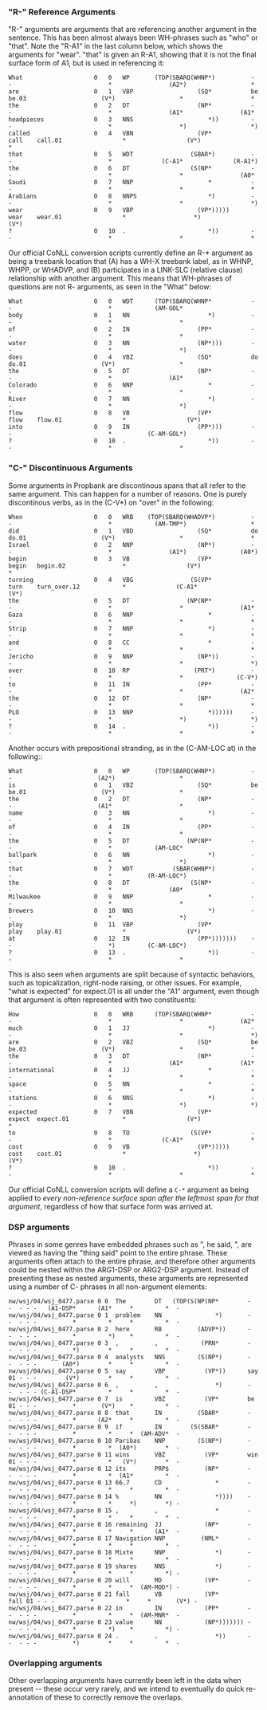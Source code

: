 

### "R-" Reference Arguments

"R-" arguments are arguments that are referencing another argument in the sentence.  This has been almost always been WH-phrases such as "who" or "that".  Note the "R-A1" in the last column
below, which shows the arguments for "wear".  "that" is given an R-A1, showing that it is not the final surface form of A1, but is used in referencing it: 

```
What                	0	0	WP	     (TOP(SBARQ(WHNP*)         	-	-            	            *   	         (A2*)  	            *   
are                 	0	1	VBP	                 (SQ*          	be	be.03       	          (V*)  	            *   	            *   
the                 	0	2	DT	                 (NP*          	-	-            	            *   	         (A1*   	         (A1*   
headpieces          	0	3	NNS	                    *))        	-	-            	            *   	            *)  	            *)  
called              	0	4	VBN	                 (VP*          	call	call.01   	            *   	          (V*)  	            *   
that                	0	5	WDT	               (SBAR*)         	-	-            	            *   	       (C-A1*   	       (R-A1*)  
the                 	0	6	DT	               (S(NP*          	-	-            	            *   	            *   	         (A0*   
Saudi               	0	7	NNP	                    *          	-	-            	            *   	            *   	            *   
Arabians            	0	8	NNPS	                *)         	-	-            	            *   	            *   	            *)  
wear                	0	9	VBP	                 (VP*)))))     	wear	wear.01   	            *   	            *)  	          (V*)  
?                   	0	10	.	                    *))        	-	-            	            *   	            *   	            *   
```
Our official CoNLL conversion scripts currently define an R-* argument as being a treebank location that (A) has a WH-X treebank label, as in WHNP, WHPP, or WHADVP, and 
(B) participates in a LINK-SLC (relative clause) relationship with another argument.  This means that WH-phrases of questions are not R- arguments, as seen in the "What" below:

```
What                	0	0	WDT	     (TOP(SBARQ(WHNP*          	-	-            	            *   	     (AM-GOL*   
body                	0	1	NN	                    *)         	-	-            	            *   	            *   
of                  	0	2	IN	                 (PP*          	-	-            	            *   	            *   
water               	0	3	NN	                 (NP*)))       	-	-            	            *   	            *)  
does                	0	4	VBZ	                 (SQ*          	do	do.01       	          (V*)  	            *   
the                 	0	5	DT	                 (NP*          	-	-            	            *   	         (A1*   
Colorado            	0	6	NNP	                    *          	-	-            	            *   	            *   
River               	0	7	NN	                    *)         	-	-            	            *   	            *)  
flow                	0	8	VB	                 (VP*          	flow	flow.01   	            *   	          (V*)  
into                	0	9	IN	                 (PP*)))       	-	-            	            *   	   (C-AM-GOL*)  
?                   	0	10	.	                    *))        	-	-            	            *   	            * 
```

### "C-" Discontinuous Arguments

Some arguments in Propbank are discontinous spans that all refer to the same argument.  This can happen for a number of reasons.  One is purely discontinous verbs, as in the (C-V*) on "over" in the following:
```
When                	0	0	WRB	   (TOP(SBARQ(WHADVP*)         	-	-            	            *   	     (AM-TMP*)  	            *   
did                 	0	1	VBD	                 (SQ*          	do	do.01       	          (V*)  	            *   	            *   
Israel              	0	2	NNP	                 (NP*)         	-	-            	            *   	         (A1*)  	         (A0*)  
begin               	0	3	VB	                 (VP*          	begin	begin.02 	            *   	          (V*)  	            *   
turning             	0	4	VBG	               (S(VP*          	turn	turn_over.12	        *   	       (C-A1*   	          (V*)  
the                 	0	5	DT	              (NP(NP*          	-	-            	            *   	            *   	         (A1*   
Gaza                	0	6	NNP	                    *          	-	-            	            *   	            *   	            *   
Strip               	0	7	NNP	                    *)         	-	-            	            *   	            *   	            *   
and                 	0	8	CC	                    *          	-	-            	            *   	            *   	            *   
Jericho             	0	9	NNP	                 (NP*))        	-	-            	            *   	            *   	            *)  
over                	0	10	RP	                (PRT*)         	-	-            	            *   	            *   	        (C-V*)  
to                  	0	11	IN	                 (PP*          	-	-            	            *   	            *   	         (A2*   
the                 	0	12	DT	                 (NP*          	-	-            	            *   	            *   	            *   
PLO                 	0	13	NNP	                    *))))))    	-	-            	            *   	            *)  	            *)  
?                   	0	14	.	                    *))        	-	-            	            *   	            *   	            *   

```


Another occurs with prepositional stranding, as in the (C-AM-LOC at) in the following::
```
What                	0	0	WP	     (TOP(SBARQ(WHNP*)         	-	-            	         (A2*)  	            *   
is                  	0	1	VBZ	                 (SQ*          	be	be.01       	          (V*)  	            *   
the                 	0	2	DT	                 (NP*          	-	-            	         (A1*   	            *   
name                	0	3	NN	                    *)         	-	-            	            *   	            *   
of                  	0	4	IN	                 (PP*          	-	-            	            *   	            *   
the                 	0	5	DT	              (NP(NP*          	-	-            	            *   	     (AM-LOC*   
ballpark            	0	6	NN	                    *)         	-	-            	            *   	            *)  
that                	0	7	WDT	          (SBAR(WHNP*)         	-	-            	            *   	   (R-AM-LOC*)  
the                 	0	8	DT	               (S(NP*          	-	-            	            *   	         (A0*   
Milwaukee           	0	9	NNP	                    *          	-	-            	            *   	            *   
Brewers             	0	10	NNS	                    *)         	-	-            	            *   	            *)  
play                	0	11	VBP	                 (VP*          	play	play.01   	            *   	          (V*)  
at                  	0	12	IN	                 (PP*)))))))   	-	-            	            *)  	   (C-AM-LOC*)  
?                   	0	13	.	                    *))        	-	-            	            *   	            *   
```

This is also seen when arguments are split because of syntactic behaviors, such as topicalization, right-node raising, or other issues. For example, "what is expected" for expect.01 is all under
the "A1" argument, even though that argument is often represented with two constituents:

```
How                 	0	0	WRB	     (TOP(SBARQ(WHNP*          	-	-            	            *   	            *   	         (A2*   
much                	0	1	JJ	                    *)         	-	-            	            *   	            *   	            *)  
are                 	0	2	VBZ	                 (SQ*          	be	be.03       	          (V*)  	            *   	            *   
the                 	0	3	DT	                 (NP*          	-	-            	            *   	         (A1*   	         (A1*   
international       	0	4	JJ	                    *          	-	-            	            *   	            *   	            *   
space               	0	5	NN	                    *          	-	-            	            *   	            *   	            *   
stations            	0	6	NNS	                    *)         	-	-            	            *   	            *)  	            *)  
expected            	0	7	VBN	                 (VP*          	expect	expect.01	            *   	          (V*)  	            *   
to                  	0	8	TO	               (S(VP*          	-	-            	            *   	       (C-A1*   	            *   
cost                	0	9	VB	                 (VP*)))))     	cost	cost.01   	            *   	            *)  	          (V*)  
?                   	0	10	.	                    *))        	-	-            	            *   	            *   	            *   
```
Our official CoNLL conversion scripts will define a ```C-*``` argument as being applied to *every non-reference surface span after the leftmost span for that argument*, regardless of how that surface form was arrived at.  


### DSP arguments 

Phrases in some genres have embedded phrases such as ", he said, ", are viewed as having the "thing said" point to the entire phrase.  These arguments often attach to the entire phrase, and therefore other arguments could be nested within the ARG1-DSP or ARG2-DSP argument.  Instead of presenting these as nested arguments, these arguments are represented using a number of C- phrases in all non-argument elements:
```
nw/wsj/04/wsj_0477.parse 0 0  The        DT   (TOP(S(NP(NP*        -    -  - - -   (A1-DSP*      (A1*     *         *  - 
nw/wsj/04/wsj_0477.parse 0 1  problem    NN               *)       -    -  - - -          *         *     *         *  - 
nw/wsj/04/wsj_0477.parse 0 2  here       RB          (ADVP*))      -    -  - - -          *         *)    *         *  - 
nw/wsj/04/wsj_0477.parse 0 3  ,          ,            (PRN*        -    -  - - -          *)        *     *         *  - 
nw/wsj/04/wsj_0477.parse 0 4  analysts   NNS         (S(NP*)       -    -  - - -       (A0*)        *     *         *  - 
nw/wsj/04/wsj_0477.parse 0 5  say        VBP           (VP*))      say  01 - - -        (V*)        *     *         *  - 
nw/wsj/04/wsj_0477.parse 0 6  ,          ,                *)       -    -  - - - (C-A1-DSP*         *     *         *  - 
nw/wsj/04/wsj_0477.parse 0 7  is         VBZ           (VP*        be   01 - - -          *       (V*)    *         *  - 
nw/wsj/04/wsj_0477.parse 0 8  that       IN          (SBAR*        -    -  - - -          *      (A2*     *         *  - 
nw/wsj/04/wsj_0477.parse 0 9  if         IN        (S(SBAR*        -    -  - - -          *         *     *  (AM-ADV*  - 
nw/wsj/04/wsj_0477.parse 0 10 Paribas    NNP         (S(NP*)       -    -  - - -          *         *  (A0*)        *  - 
nw/wsj/04/wsj_0477.parse 0 11 wins       VBZ           (VP*        win  01 - - -          *         *   (V*)        *  - 
nw/wsj/04/wsj_0477.parse 0 12 its        PRP$          (NP*        -    -  - - -          *         *  (A1*         *  - 
nw/wsj/04/wsj_0477.parse 0 13 66.7       CD               *        -    -  - - -          *         *     *         *  - 
nw/wsj/04/wsj_0477.parse 0 14 %          NN               *))))    -    -  - - -          *         *     *)        *) - 
nw/wsj/04/wsj_0477.parse 0 15 ,          ,                *        -    -  - - -          *         *     *         *  - 
nw/wsj/04/wsj_0477.parse 0 16 remaining  JJ            (NP*        -    -  - - -          *         *     *      (A1*  - 
nw/wsj/04/wsj_0477.parse 0 17 Navigation NNP          (NML*        -    -  - - -          *         *     *         *  - 
nw/wsj/04/wsj_0477.parse 0 18 Mixte      NNP              *)       -    -  - - -          *         *     *         *  - 
nw/wsj/04/wsj_0477.parse 0 19 shares     NNS              *)       -    -  - - -          *         *     *         *) - 
nw/wsj/04/wsj_0477.parse 0 20 will       MD            (VP*        -    -  - - -          *         *     *  (AM-MOD*) - 
nw/wsj/04/wsj_0477.parse 0 21 fall       VB            (VP*        fall 01 - - -          *         *     *       (V*) - 
nw/wsj/04/wsj_0477.parse 0 22 in         IN            (PP*        -    -  - - -          *         *     *  (AM-MNR*  - 
nw/wsj/04/wsj_0477.parse 0 23 value      NN            (NP*))))))) -    -  - - -          *         *)    *         *) - 
nw/wsj/04/wsj_0477.parse 0 24 .          .                *))      -    -  - - -          *)        *     *         *  - 
```

### Overlapping arguments 

Other overlapping arguments have currently been left in the data when present -- these occur very rarely, and we intend to eventually do quick re-annotation of these to correctly remove the overlaps.

